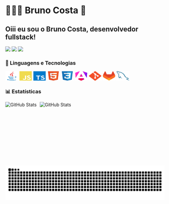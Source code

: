 # 👨🏻‍💻 Bruno Costa 👋

## Oiii eu sou o Bruno Costa, desenvolvedor fullstack!
<div> 
  <a href="https://instagram.com/bclopes008" target="_blank"><img src="https://img.shields.io/badge/-Instagram-%23E4405F?style=for-the-badge&logo=instagram&logoColor=white" target="_blank"></a>
 	<a href = "mailto:bclopes008@@gmail.com"><img src="https://img.shields.io/badge/-Gmail-%23333?style=for-the-badge&logo=gmail&logoColor=white" target="_blank"></a>
  <a href="https://www.linkedin.com/in/brcostalop" target="_blank"><img src="https://img.shields.io/badge/-LinkedIn-%230077B5?style=for-the-badge&logo=linkedin&logoColor=white" target="_blank"></a> 
</div>

### 🤖 Linguagens e Tecnologias
<div style="display: inline_block">
  <img align="center" title="Java" alt="Bruno-Java" height="30" width="40" src="https://raw.githubusercontent.com/devicons/devicon/master/icons/java/java-original.svg">
  <img align="center" title="JavaScript" alt="Bruno-Js" height="30" width="40" src="https://raw.githubusercontent.com/devicons/devicon/master/icons/javascript/javascript-plain.svg">
  <img align="center" title="TypeScript" alt="Bruno-Ts" height="30" width="40" src="https://raw.githubusercontent.com/devicons/devicon/master/icons/typescript/typescript-plain.svg">
  <img align="center" title="HTML" alt="Bruno-HTML" height="30" width="40" src="https://raw.githubusercontent.com/devicons/devicon/master/icons/html5/html5-original.svg">
  <img align="center" title="CSS" alt="Bruno-CSS" height="30" width="40" src="https://raw.githubusercontent.com/devicons/devicon/master/icons/css3/css3-original.svg">
  <img align="center" title="Angular" alt="Bruno-Angular" height="30" width="40" src="https://raw.githubusercontent.com/devicons/devicon/master/icons/angular/angular-original.svg">
  <img align="center" title="Git" alt="Bruno-Git" height="30" width="40" src="https://raw.githubusercontent.com/devicons/devicon/master/icons/git/git-original.svg">
  <img align="center" title="GitLab" alt="Bruno-GitLab" height="30" width="40" src="https://raw.githubusercontent.com/devicons/devicon/master/icons/gitlab/gitlab-original.svg">
  <img align="center" title="MySQL" alt="Bruno-MySQL" height="30" width="40" src="https://raw.githubusercontent.com/devicons/devicon/master/icons/mysql/mysql-original.svg">          
</div>

### 📊 Estatísticas
<p>
  <img 
    align="left" 
    alt="GitHub Stats" 
    height="200" 
    style="padding-right: 10px;" 
    src="https://github-readme-stats.vercel.app/api?username=brcostalop&show_icons=true&theme=tokyonight&include_all_commits=true&locale=pt-br" 
  />

<img 
      align="left" 
      alt="GitHub Stats" 
      height="200" 
      src="https://github-readme-stats.vercel.app/api/top-langs/?username=brcostalop&theme=tokyonight&layout=compact&custom_title=Tecnologias&langs_count=9" 
  />
</p>
<picture>
  <source media="(prefers-color-scheme: dark)" srcset="https://raw.githubusercontent.com/brcostalop/brcostalop/output/github-contribution-grid-snake-dark.svg">
  <source media="(prefers-color-scheme: light)" srcset="https://raw.githubusercontent.com/brcostalop/brcostalop/output/github-contribution-grid-snake.svg">
  <img alt="github contribution grid snake animation" src="https://raw.githubusercontent.com/brcostalop/brcostalop/output/github-contribution-grid-snake.svg">
</picture>
